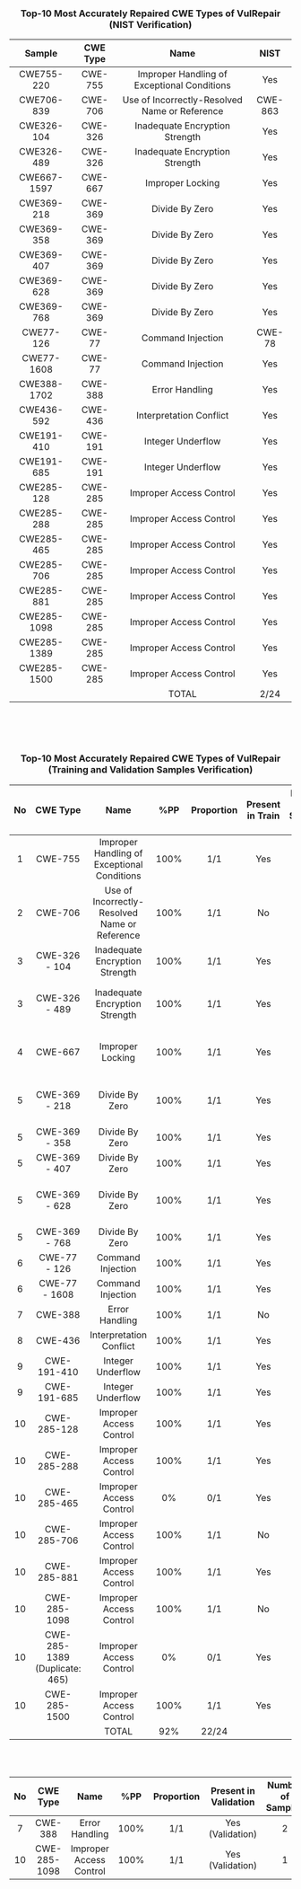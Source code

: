 
<h3>
    <b>
        <div align="center">
            Top-10 Most Accurately Repaired CWE Types of VulRepair (NIST Verification)
        </div>
    </b>
</h3>

<div align="center">
  
|    Sample        | CWE Type |                      Name                         |    NIST       |
|:----------------:|:--------:|:-------------------------------------------------:|:-------------:|
|    CWE755-220    |  CWE-755 |    Improper Handling of Exceptional Conditions    |    Yes        | 
|    CWE706-839    |  CWE-706 |    Use of Incorrectly-Resolved Name or Reference  |    CWE-863    |  
|    CWE326-104    |  CWE-326 |    Inadequate Encryption Strength                 |    Yes        |
|    CWE326-489    |  CWE-326 |    Inadequate Encryption Strength                 |    Yes        |  
|    CWE667-1597   |  CWE-667 |    Improper Locking                               |    Yes        |   
|    CWE369-218    |  CWE-369 |    Divide By Zero                                 |    Yes        |
|    CWE369-358    |  CWE-369 |    Divide By Zero                                 |    Yes        |
|    CWE369-407    |  CWE-369 |    Divide By Zero                                 |    Yes        |
|    CWE369-628    |  CWE-369 |    Divide By Zero                                 |    Yes        |
|    CWE369-768    |  CWE-369 |    Divide By Zero                                 |    Yes        |
|    CWE77-126     |  CWE-77  |    Command Injection                              |    CWE-78     |
|    CWE77-1608    |  CWE-77  |    Command Injection                              |    Yes        |
|    CWE388-1702   |  CWE-388 |    Error Handling                                 |    Yes        |
|    CWE436-592    |  CWE-436 |    Interpretation Conflict                        |    Yes        |
|    CWE191-410    |  CWE-191 |    Integer Underflow                              |    Yes        |
|    CWE191-685    |  CWE-191 |    Integer Underflow                              |    Yes        |
|    CWE285-128    |  CWE-285 |    Improper Access Control                        |    Yes        |
|    CWE285-288    |  CWE-285 |    Improper Access Control                        |    Yes        |
|    CWE285-465    |  CWE-285 |    Improper Access Control                        |    Yes        |
|    CWE285-706    |  CWE-285 |    Improper Access Control                        |    Yes        |
|    CWE285-881    |  CWE-285 |    Improper Access Control                        |    Yes        |
|    CWE285-1098   |  CWE-285 |    Improper Access Control                        |    Yes        |
|    CWE285-1389   |  CWE-285 |    Improper Access Control                        |    Yes        |
|    CWE285-1500   |  CWE-285 |    Improper Access Control                        |    Yes        |
|                  |          |    TOTAL                                          |    2/24       |

</div> 

<br>
<br>
<br>

<h3>
    <b>
        <div align="center">
            Top-10 Most Accurately Repaired CWE Types of VulRepair (Training and Validation Samples Verification)
        </div>
    </b>
</h3>

<div align="center">
  
| No   | CWE Type |                      Name                           |  %PP | Proportion | Present in Train  |  Number of Samples in Train| CWEtype |
|:----:|:--------:|:---------------------------------------------------:|:----:|:----------:|:-----------------:|:--------:|:----------------:|
|   1  |  CWE-755 |  Improper Handling of Exceptional Conditions        | 100% |     1/1    | Yes  | 1   | CWE-755  |
|   2  |  CWE-706 | Use of Incorrectly-Resolved Name or Reference       | 100% |     1/1    | No   |  -  |  -  |
|   3  |  CWE-326 - 104 |         Inadequate Encryption Strength        | 100% |     1/1    | Yes  |  1  |  CWE-200  |
|   3  |  CWE-326 - 489 |         Inadequate Encryption Strength        | 100% |     1/1    | Yes  |  2  | CWE-326, CWE-310  |
|   4  |  CWE-667 |                Improper Locking                     | 100% |     1/1    | Yes  | 2   | CWE-362, CWE-667 |
|   5  |  CWE-369 - 218 |                 Divide By Zero                | 100% |     1/1    | Yes  | 2   | CWE-369, CWE-369  |
|   5  |  CWE-369 - 358 |                 Divide By Zero                | 100% |     1/1    | Yes  | 1   | CWE-369 |
|   5  |  CWE-369 - 407 |                 Divide By Zero                | 100% |     1/1    | Yes  | 1   | CWE-369 |
|   5  |  CWE-369 - 628 |                 Divide By Zero                | 100% |     1/1    | Yes  | 2   | CWE-369, CWE-369 |
|   5  |  CWE-369 - 768 |                 Divide By Zero                | 100% |     1/1    | Yes  | 1   | CWE-369 |
|   6  |  CWE-77 - 126  |               Command Injection               | 100% |     1/1    | Yes  | 2   | CWE-78, CWE-77  |
|   6  |  CWE-77 - 1608 |               Command Injection               | 100% |     1/1    | Yes  | 1   | CWE-77  | 
|   7  |  CWE-388 |                 Error Handling                      | 100% |     1/1    | No   | -   | -   |
|   8  |  CWE-436 |            Interpretation Conflict                  | 100% |     1/1    | Yes  | 1   | CWE-436 | 
|   9  |  CWE-191-410 |               Integer Underflow                 | 100% |     1/1    | Yes  | 2   | CWE-191 |
|   9  |  CWE-191-685 |               Integer Underflow                 | 100% |     1/1    | Yes  | 1   | CWE-191 |
|  10  |  CWE-285-128 |            Improper Access Control              | 100% |     1/1    | Yes  | 1 | CWE-285 |
|  10  |  CWE-285-288 |            Improper Access Control              | 100% |     1/1    | Yes  | 2 | CWE-285 |
|  10  |  CWE-285-465 |            Improper Access Control              | 0%   |     0/1    | Yes  | 2  | CWE-285 |
|  10  |  CWE-285-706 |            Improper Access Control              | 100% |     1/1    | No | - | - |
|  10  |  CWE-285-881 |            Improper Access Control              | 100% |     1/1    | Yes | 2 | CWE-285 |
|  10  | CWE-285-1098 |            Improper Access Control              | 100% |     1/1    | No | - | - |
|  10  | CWE-285-1389 (Duplicate: 465) |            Improper Access Control | 0% |     0/1    | Yes | 2 | CWE-285 |
|  10  | CWE-285-1500 |            Improper Access Control              | 100% |     1/1    | Yes  | 2 | CWE-285 |
|      |          |                     TOTAL                           |  92% |    22/24   |
 
</div> 

<br>
<br>

<div align="center">
  
| No   | CWE Type |                      Name                           |  %PP | Proportion | Present in Validation  |  Number of Samples| CWEtype |
|:----:|:--------:|:---------------------------------------------------:|:----:|:----------:|:-----------------:|:--------:|:----------------:|
|   7  |  CWE-388 |                 Error Handling                      | 100% |     1/1    | Yes (Validation)   | 2   | CWE-388   |
|  10  | CWE-285-1098 |            Improper Access Control              | 100% |     1/1    | Yes (Validation)   | 1   | CWE-285 |

</div>


